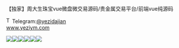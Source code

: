 【独家】周大生珠宝vue微盘微交易源码/贵金属交易平台/前端vue纯源码<p dir="auto"><a target="_blank" rel="noopener noreferrer nofollow" href="https://camo.githubusercontent.com/d614d90677fbc2e34c7c62ebc68c82379d87a57c4beaf05af65fec7ba6b72e36/68747470733a2f2f63646e2d69636f6e732d706e672e666c617469636f6e2e636f6d2f3531322f323131312f323131313634362e706e67"><img src="https://camo.githubusercontent.com/d614d90677fbc2e34c7c62ebc68c82379d87a57c4beaf05af65fec7ba6b72e36/68747470733a2f2f63646e2d69636f6e732d706e672e666c617469636f6e2e636f6d2f3531322f323131312f323131313634362e706e67" alt="Telegram Icon" style="width: 16px; max-width: 100%;" data-canonical-src="https://cdn-icons-png.flaticon.com/512/2111/2111646.png"></a>Telegram:<a href="https://t.me/yezidajian" rel="nofollow">@yezidajian</a><br><a href="https://www.yeziym.com/">www.yeziym.com</a></p><img src="https://github.com/yeziym/【dujia】zhouda_iQ/blob/main/5EOYX.png"><img src="https://github.com/yeziym/【dujia】zhouda_iQ/blob/main/6qfeY.png"><img src="https://github.com/yeziym/【dujia】zhouda_iQ/blob/main/ccdwa.png"><img src="https://github.com/yeziym/【dujia】zhouda_iQ/blob/main/2ezRE.png"><img src="https://github.com/yeziym/【dujia】zhouda_iQ/blob/main/PDGxp.png"><img src="https://github.com/yeziym/【dujia】zhouda_iQ/blob/main/OCvXe.png">